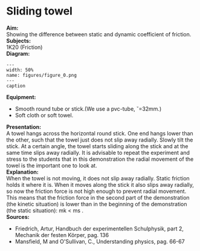 # Sliding towel 
    
<b> Aim: </b>  
 Showing the difference between static and dynamic coefficient of friction.    
<b> Subjects: </b>  
 1K20 (Friction)   
<b> Diagram: </b>  
   
```{figure} figures/figure_0.png  
---  
width: 50%  
name: figures/figure_0.png  
---  
caption  
``` 
      
<b> Equipment: </b>  
 
 *  Smooth round tube or stick.(We use a pvc-tube, ˘=32mm.) 
 *  Soft cloth or soft towel.
      
<b> Presentation: </b>  
 A towel hangs across the horizontal round stick. One end hangs lower than the other, such that the towel just does not slip away radially. Slowly tilt the stick. At a certain angle, the towel starts sliding along the stick and at the same time slips away radially. It is advisable to repeat the experiment and stress to the students that in this demonstration the radial movement of the towel is the important one to look at.    
<b> Explanation: </b>  
 When the towel is not moving, it does not slip away radially. Static friction holds it where it is. When it moves along the stick it also slips away radially, so now the friction force is not high enough to prevent radial movement. This means that the friction force in the second part of the demonstration (the kinetic situation) is lower than in the beginning of the demonstration (the static situation): mk < ms .    
<b> Sources: </b>  
 
 *  Friedrich, Artur, Handbuch der experimentellen Schulphysik, part 2, Mechanik der festen Körper, pag. 136 
 *  Mansfield, M and O'Sullivan, C., Understanding physics, pag. 66-67
  
